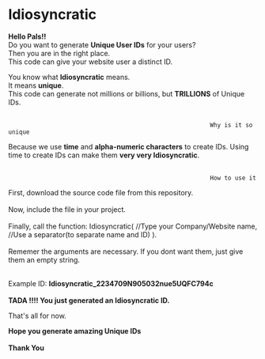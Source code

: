 # Idiosyncratic
**Hello Pals!!** <br>
Do you want to generate **Unique User IDs** for your users? <br>
Then you are in the right place. <br>
This code can give your website user a distinct ID. <br>

You know what **Idiosyncratic** means. <br>
It means **unique**. <br>
This code can generate not millions or billions, but **TRILLIONS** of Unique IDs. <br> <br>

                                                             Why is it so unique 
Because we use **time** and **alpha-numeric characters** to create IDs. Using time to create IDs can make them **very very Idiosyncratic**. <br><br>


                                                             
                                                             How to use it
First, download the source code file from this repository. <br><br>
Now, include the file in your project. <br><br>
Finally, call the function:
     Idiosyncratic( //Type your Company/Website name, //Use a separator(to separate name and ID) ).  <br> <br>
Rememer the arguments are necessary. If you dont want them, just give them an empty string. <br><br>
                                                 
  Example ID: **Idiosyncratic_2234709N905032nue5UQFC794c** <br><br>
                                                **TADA !!!! You just generated an Idiosyncratic ID.**

That's all for now. <br>

**Hope you generate amazing Unique IDs** <br><br>
**Thank You**
